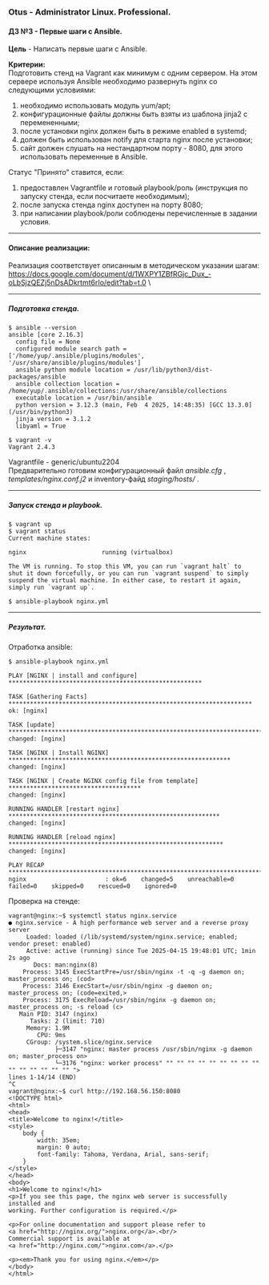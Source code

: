 ### **Otus - Administrator Linux. Professional.**  
#### **ДЗ №3 - Первые шаги с Ansible.**  
**Цель** - Написать первые шаги с Ansible.

**Критерии:**  
Подготовить стенд на Vagrant как минимум с одним сервером. На этом сервере используя Ansible необходимо развернуть nginx со следующими условиями:
1) необходимо использовать модуль yum/apt;
2) конфигурационные файлы должны быть взяты из шаблона jinja2 с перемененными;
3) после установки nginx должен быть в режиме enabled в systemd;
4) должен быть использован notify для старта nginx после установки;
5) сайт должен слушать на нестандартном порту - 8080, для этого использовать переменные в Ansible.

Статус "Принято" ставится, если:
1) предоставлен Vagrantfile и готовый playbook/роль (инструкция по запуску стенда, если посчитаете необходимым);
2) после запуска стенда nginx доступен на порту 8080;
3) при написании playbook/роли соблюдены перечисленные в задании условия.

****
#### **Описание реализации:**  
Реализация соответствует описанным в методическом указании шагам: https://docs.google.com/document/d/1WXPY1ZBfRGjc_Dux_-oLbSjzQEZj5nDsADkrtmt6rIo/edit?tab=t.0 \
***
##### Подготовка стенда.
```
$ ansible --version
ansible [core 2.16.3]
  config file = None
  configured module search path = ['/home/yup/.ansible/plugins/modules', '/usr/share/ansible/plugins/modules']
  ansible python module location = /usr/lib/python3/dist-packages/ansible
  ansible collection location = /home/yup/.ansible/collections:/usr/share/ansible/collections
  executable location = /usr/bin/ansible
  python version = 3.12.3 (main, Feb  4 2025, 14:48:35) [GCC 13.3.0] (/usr/bin/python3)
  jinja version = 3.1.2
  libyaml = True

$ vagrant -v
Vagrant 2.4.3
```
Vagrantfile - generic/ubuntu2204\
Предварительно готовим конфигурационный файл *ansible.cfg* , *templates/nginx.conf.j2* и inventory-файд *staging/hosts/* .

***
##### Запуск стенда и playbook.
```
$ vagrant up
$ vagrant status
Current machine states:

nginx                     running (virtualbox)

The VM is running. To stop this VM, you can run `vagrant halt` to
shut it down forcefully, or you can run `vagrant suspend` to simply
suspend the virtual machine. In either case, to restart it again,
simply run `vagrant up`.

$ ansible-playbook nginx.yml
```

***
##### Результат.
Отработка ansible:
```
$ ansible-playbook nginx.yml

PLAY [NGINX | install and configure] ******************************************************

TASK [Gathering Facts] ********************************************************************
ok: [nginx]

TASK [update] *****************************************************************************
changed: [nginx]

TASK [NGINX | Install NGINX] **************************************************************
changed: [nginx]

TASK [NGINX | Create NGINX config file from template] *************************************
changed: [nginx]

RUNNING HANDLER [restart nginx] ***********************************************************
changed: [nginx]

RUNNING HANDLER [reload nginx] ************************************************************
changed: [nginx]

PLAY RECAP ********************************************************************************
nginx                      : ok=6    changed=5    unreachable=0    failed=0    skipped=0    rescued=0    ignored=0   
```
Проверка на стенде:
```
vagrant@nginx:~$ systemctl status nginx.service 
● nginx.service - A high performance web server and a reverse proxy server
     Loaded: loaded (/lib/systemd/system/nginx.service; enabled; vendor preset: enabled)
     Active: active (running) since Tue 2025-04-15 19:48:01 UTC; 1min 2s ago
       Docs: man:nginx(8)
    Process: 3145 ExecStartPre=/usr/sbin/nginx -t -q -g daemon on; master_process on; (cod>
    Process: 3146 ExecStart=/usr/sbin/nginx -g daemon on; master_process on; (code=exited,>
    Process: 3175 ExecReload=/usr/sbin/nginx -g daemon on; master_process on; -s reload (c>
   Main PID: 3147 (nginx)
      Tasks: 2 (limit: 710)
     Memory: 1.9M
        CPU: 9ms
     CGroup: /system.slice/nginx.service
             ├─3147 "nginx: master process /usr/sbin/nginx -g daemon on; master_process on>
             └─3176 "nginx: worker process" "" "" "" "" "" "" "" "" "" "" "" "" "" "" "" ">
lines 1-14/14 (END)
^C
vagrant@nginx:~$ curl http://192.168.56.150:8080
<!DOCTYPE html>
<html>
<head>
<title>Welcome to nginx!</title>
<style>
    body {
        width: 35em;
        margin: 0 auto;
        font-family: Tahoma, Verdana, Arial, sans-serif;
    }
</style>
</head>
<body>
<h1>Welcome to nginx!</h1>
<p>If you see this page, the nginx web server is successfully installed and
working. Further configuration is required.</p>

<p>For online documentation and support please refer to
<a href="http://nginx.org/">nginx.org</a>.<br/>
Commercial support is available at
<a href="http://nginx.com/">nginx.com</a>.</p>

<p><em>Thank you for using nginx.</em></p>
</body>
</html>
```

